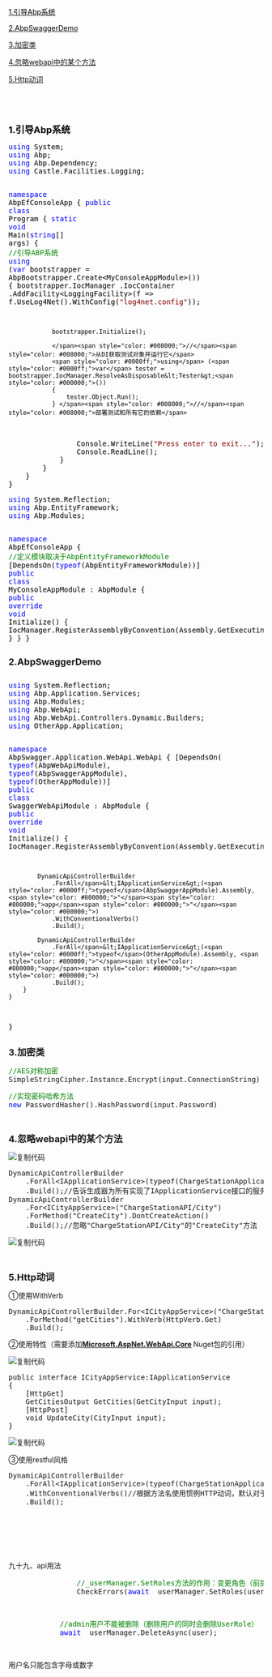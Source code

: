 <p><span style="font-size: 14px;"><a href="#a1"><span style="color: #000000; background-color: #ffffff;">1.引导Abp系统</span></a></span></p>
<p><a href="#a2"><span style="color: #000000; background-color: #ffffff; font-size: 14px;">2.AbpSwaggerDemo</span></a></p>
<p><a href="#a3"><span style="font-size: 14px;">3.加密类</span></a></p>
<p><a href="#a4"><span style="font-size: 14px;">4.忽略webapi中的某个方法</span></a></p>
<p><a href="#a5"><span style="font-size: 14px;">5.Http动词</span></a></p>
<p>&nbsp;</p>
<p>&nbsp;</p>
<p><span style="color: #000000; background-color: #ffffff;"><strong><span style="font-size: 18px;"><a name="a1"></a>1.引导Abp系统</span></strong></span></p>
<div class="cnblogs_code">
<pre><span style="color: #0000ff;">using</span><span style="color: #000000;"> System;
</span><span style="color: #0000ff;">using</span><span style="color: #000000;"> Abp;
</span><span style="color: #0000ff;">using</span><span style="color: #000000;"> Abp.Dependency;
</span><span style="color: #0000ff;">using</span><span style="color: #000000;"> Castle.Facilities.Logging;

</span><span style="color: #0000ff;">namespace</span><span style="color: #000000;"> AbpEfConsoleApp
{
    </span><span style="color: #0000ff;">public</span> <span style="color: #0000ff;">class</span><span style="color: #000000;"> Program
    {
        </span><span style="color: #0000ff;">static</span> <span style="color: #0000ff;">void</span> Main(<span style="color: #0000ff;">string</span><span style="color: #000000;">[] args)
        {
            </span><span style="color: #008000;">//</span><span style="color: #008000;">引导ABP系统</span>
            <span style="color: #0000ff;">using</span> (<span style="color: #0000ff;">var</span> bootstrapper = AbpBootstrapper.Create&lt;MyConsoleAppModule&gt;<span style="color: #000000;">())
            {
                bootstrapper.IocManager
                    .IocContainer
                    .AddFacility</span>&lt;LoggingFacility&gt;(f =&gt; f.UseLog4Net().WithConfig(<span style="color: #800000;">"</span><span style="color: #800000;">log4net.config</span><span style="color: #800000;">"</span><span style="color: #000000;">));

                bootstrapper.Initialize();

                </span><span style="color: #008000;">//</span><span style="color: #008000;">从DI获取测试对象并运行它</span>
                <span style="color: #0000ff;">using</span> (<span style="color: #0000ff;">var</span> tester = bootstrapper.IocManager.ResolveAsDisposable&lt;Tester&gt;<span style="color: #000000;">())
                {
                    tester.Object.Run();
                } </span><span style="color: #008000;">//</span><span style="color: #008000;">部署测试和所有它的依赖</span>
<span style="color: #000000;">
                Console.WriteLine(</span><span style="color: #800000;">"</span><span style="color: #800000;">Press enter to exit...</span><span style="color: #800000;">"</span><span style="color: #000000;">);
                Console.ReadLine();
            }
        }
    }
}</span></pre>
</div>
<div class="cnblogs_code">
<pre><span style="color: #0000ff;">using</span><span style="color: #000000;"> System.Reflection;
</span><span style="color: #0000ff;">using</span><span style="color: #000000;"> Abp.EntityFramework;
</span><span style="color: #0000ff;">using</span><span style="color: #000000;"> Abp.Modules;

</span><span style="color: #0000ff;">namespace</span><span style="color: #000000;"> AbpEfConsoleApp
{
    </span><span style="color: #008000;">//</span><span style="color: #008000;">定义模块取决于AbpEntityFrameworkModule</span>
    [DependsOn(<span style="color: #0000ff;">typeof</span><span style="color: #000000;">(AbpEntityFrameworkModule))]
    </span><span style="color: #0000ff;">public</span> <span style="color: #0000ff;">class</span><span style="color: #000000;"> MyConsoleAppModule : AbpModule
    {
        </span><span style="color: #0000ff;">public</span> <span style="color: #0000ff;">override</span> <span style="color: #0000ff;">void</span><span style="color: #000000;"> Initialize()
        {
            IocManager.RegisterAssemblyByConvention(Assembly.GetExecutingAssembly());
        }
    }
}</span></pre>
</div>
<p><strong><span style="font-size: 18px;"><a name="a2"></a>2.AbpSwaggerDemo</span></strong></p>
<p><img src="http://images2017.cnblogs.com/blog/741594/201710/741594-20171023155455691-2095379643.png" alt="" /></p>
<div class="cnblogs_code">
<pre><span style="color: #0000ff;">using</span><span style="color: #000000;"> System.Reflection;
</span><span style="color: #0000ff;">using</span><span style="color: #000000;"> Abp.Application.Services;
</span><span style="color: #0000ff;">using</span><span style="color: #000000;"> Abp.Modules;
</span><span style="color: #0000ff;">using</span><span style="color: #000000;"> Abp.WebApi;
</span><span style="color: #0000ff;">using</span><span style="color: #000000;"> Abp.WebApi.Controllers.Dynamic.Builders;
</span><span style="color: #0000ff;">using</span><span style="color: #000000;"> OtherApp.Application;

</span><span style="color: #0000ff;">namespace</span><span style="color: #000000;"> AbpSwagger.Application.WebApi.WebApi
{
    [DependsOn(
        </span><span style="color: #0000ff;">typeof</span><span style="color: #000000;">(AbpWebApiModule),
        </span><span style="color: #0000ff;">typeof</span><span style="color: #000000;">(AbpSwaggerAppModule),
        </span><span style="color: #0000ff;">typeof</span><span style="color: #000000;">(OtherAppModule))]
    </span><span style="color: #0000ff;">public</span> <span style="color: #0000ff;">class</span><span style="color: #000000;"> SwaggerWebApiModule : AbpModule
    {
        </span><span style="color: #0000ff;">public</span> <span style="color: #0000ff;">override</span> <span style="color: #0000ff;">void</span><span style="color: #000000;"> Initialize()
        {
            IocManager.RegisterAssemblyByConvention(Assembly.GetExecutingAssembly());

            DynamicApiControllerBuilder
                .ForAll</span>&lt;IApplicationService&gt;(<span style="color: #0000ff;">typeof</span>(AbpSwaggerAppModule).Assembly, <span style="color: #800000;">"</span><span style="color: #800000;">app</span><span style="color: #800000;">"</span><span style="color: #000000;">)
                .WithConventionalVerbs()
                .Build();

            DynamicApiControllerBuilder
                .ForAll</span>&lt;IApplicationService&gt;(<span style="color: #0000ff;">typeof</span>(OtherAppModule).Assembly, <span style="color: #800000;">"</span><span style="color: #800000;">app</span><span style="color: #800000;">"</span><span style="color: #000000;">)
                .Build();
        }
    }
}</span></pre>
</div>
<p><strong><span style="font-size: 18px;"><a name="a3"></a>3.加密类</span></strong></p>
<div class="cnblogs_code">
<pre><span style="color: #008000;">//</span><span style="color: #008000;">AES对称加密</span>
SimpleStringCipher.Instance.Encrypt(input.ConnectionString)</pre>
</div>
<div class="cnblogs_code">
<pre><span style="color: #008000;">//</span><span style="color: #008000;">实现密码哈希方法</span>
<span style="color: #0000ff;">new</span> PasswordHasher().HashPassword(input.Password)</pre>
</div>
<p>&nbsp;</p>
<p><strong><span style="font-size: 18px;"><a name="a4"></a>4.忽略webapi中的某个方法</span></strong></p>
<div class="cnblogs_code">
<div class="cnblogs_code_toolbar"><span class="cnblogs_code_copy"><a title="复制代码"><img src="http://common.cnblogs.com/images/copycode.gif" alt="复制代码" /></a></span></div>
<pre>DynamicApiControllerBuilder
    .ForAll&lt;IApplicationService&gt;(typeof(ChargeStationApplicationModule).Assembly, "ChargeStationAPI")
    .Build();//告诉生成器为所有实现了IApplicationService接口的服务方法创建api控制器
DynamicApiControllerBuilder
    .For&lt;ICityAppService&gt;("ChargeStationAPI/City")
    .ForMethod("CreateCity").DontCreateAction()
    .Build();//忽略"ChargeStationAPI/City"的"CreateCity"方法</pre>
<div class="cnblogs_code_toolbar"><span class="cnblogs_code_copy"><a title="复制代码"><img src="http://common.cnblogs.com/images/copycode.gif" alt="复制代码" /></a></span></div>
</div>
<p>&nbsp;</p>
<p><strong><span style="font-size: 18px;"><a name="a5"></a>5.Http动词</span></strong></p>
<p>①使用WithVerb</p>
<div class="cnblogs_code">
<pre>DynamicApiControllerBuilder.For&lt;ICityAppService&gt;("ChargeStationAPI/City")
    .ForMethod("getCities").WithVerb(HttpVerb.Get)
    .Build();</pre>
</div>
<p>②使用特性（需要添加<strong><a href="https://www.nuget.org/packages/Microsoft.AspNet.WebApi.Core">Microsoft.AspNet.WebApi.Core</a>&nbsp;</strong>Nuget包的引用）</p>
<div class="cnblogs_code">
<div class="cnblogs_code_toolbar"><span class="cnblogs_code_copy"><a title="复制代码"><img src="http://common.cnblogs.com/images/copycode.gif" alt="复制代码" /></a></span></div>
<pre>public interface ICityAppService:IApplicationService
{
    [HttpGet]
    GetCitiesOutput GetCities(GetCityInput input);
    [HttpPost]
    void UpdateCity(CityInput input);
}</pre>
<div class="cnblogs_code_toolbar"><span class="cnblogs_code_copy"><a title="复制代码"><img src="http://common.cnblogs.com/images/copycode.gif" alt="复制代码" /></a></span></div>
</div>
<p>③使用restful风格</p>
<div class="cnblogs_code">
<pre>DynamicApiControllerBuilder
    .ForAll&lt;IApplicationService&gt;(typeof(ChargeStationApplicationModule).Assembly, "ChargeStationAPI")
    .WithConventionalVerbs()//根据方法名使用惯例HTTP动词，默认对于所有的action使用Post
    .Build();</pre>
</div>
<p>&nbsp;</p>
<p>&nbsp;</p>
<p>&nbsp;</p>
<p>九十九、api用法</p>
<div class="cnblogs_code">
<pre>                <span style="color: #008000;">//</span><span style="color: #008000;">_userManager.SetRoles方法的作用：变更角色（前提：用户表以已经创建）</span>
                CheckErrors(<span style="color: #0000ff;">await</span> _userManager.SetRoles(user, input.RoleNames));</pre>
</div>
<p>&nbsp;</p>
<div class="cnblogs_code">
<pre>            <span style="color: #008000;">//</span><span style="color: #008000;">admin用户不能被删除（删除用户的同时会删除UserRole）</span>
            <span style="color: #0000ff;">await</span> _userManager.DeleteAsync(user);</pre>
</div>
<p>&nbsp;</p>
<p>用户名只能包含字母或数字</p>
<p>&nbsp;</p>